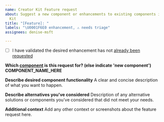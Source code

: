 ```yaml
---
name: Creator Kit Feature request
about: Suggest a new component or enhancements to existing components in the Creator
  Kit
title: "[Feature]: "
labels: "\U0001F6E0️ enhancement, ⚠️ needs triage"
assignees: denise-msft

---
```


- [ ] I have validated the desired enhancement has not [already been requested](https://github.com/microsoft/powercat-creator-kit/labels/%F0%9F%9B%A0%EF%B8%8F%20enhancement)

**Which [component](https://aka.ms/ck/components) is this request for? (else indicate 'new component')**
__COMPONENT_NAME_HERE__

**Describe desired component functionality**
A clear and concise description of what you want to happen.

**Describe alternatives you've considered**
Description of any alternative solutions or components you've considered that did not meet your needs.

**Additional context**
Add any other context or screenshots about the feature request here.
